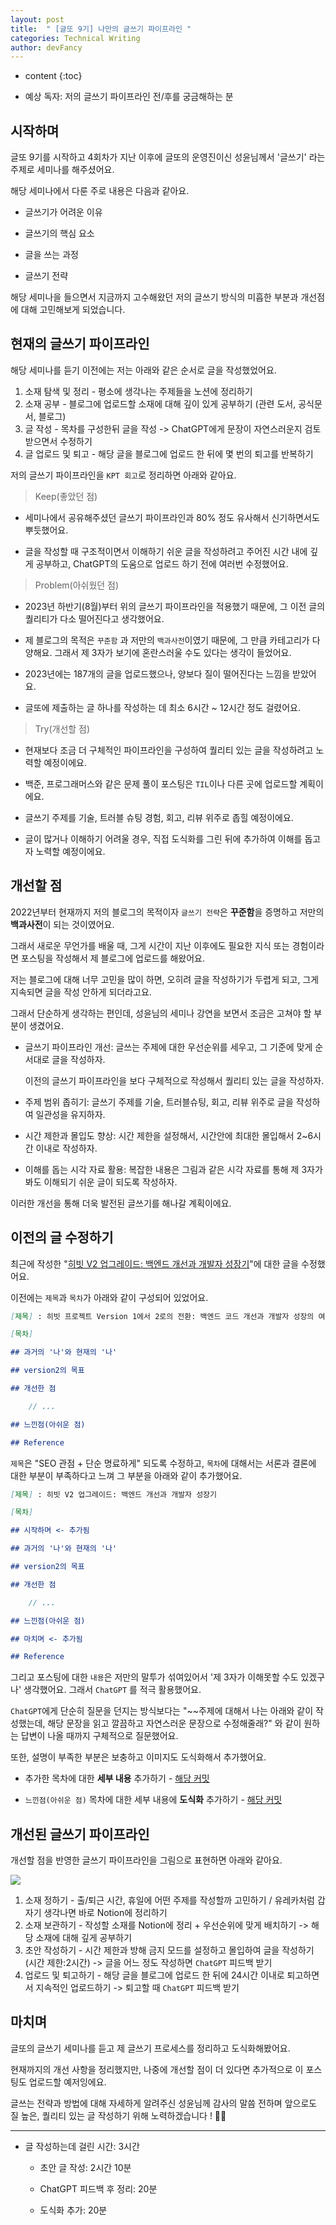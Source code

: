 ```yaml
---
layout: post
title:  " [글또 9기] 나만의 글쓰기 파이프라인 "
categories: Technical Writing
author: devFancy
---
```

* content
{:toc}

* 예상 독자: 저의 글쓰기 파이프라인 전/후를 궁금해하는 분

## 시작하며

글또 9기를 시작하고 4회차가 지난 이후에 글또의 운영진이신 성윤님께서 '글쓰기' 라는 주제로 세미나를 해주셨어요.

해당 세미나에서 다룬 주로 내용은 다음과 같아요.

* 글쓰기가 어려운 이유

* 글쓰기의 핵심 요소

* 글을 쓰는 과정

* 글쓰기 전략

해당 세미나을 들으면서 지금까지 고수해왔던 저의 글쓰기 방식의 미흡한 부분과 개선점에 대해 고민해보게 되었습니다.

## 현재의 글쓰기 파이프라인

해당 세미나를 듣기 이전에는 저는 아래와 같은 순서로 글을 작성했었어요.

1. 소재 탐색 및 정리 - 평소에 생각나는 주제들을 노션에 정리하기
2. 소재 공부 - 블로그에 업로드할 소재에 대해 깊이 있게 공부하기 (관련 도서, 공식문서, 블로그)
3. 글 작성 - 목차를 구성한뒤 글을 작성 -> ChatGPT에게 문장이 자연스러운지 검토받으면서 수정하기
4. 글 업로드 및 퇴고 - 해당 글을 블로그에 업로드 한 뒤에 몇 번의 퇴고를 반복하기

저의 글쓰기 파이프라인을 `KPT 회고`로 정리하면 아래와 같아요.

> Keep(좋았던 점)

* 세미나에서 공유해주셨던 글쓰기 파이프라인과 80% 정도 유사해서 신기하면서도 뿌듯했어요.

* 글을 작성할 때 구조적이면서 이해하기 쉬운 글을 작성하려고 주어진 시간 내에 깊게 공부하고, ChatGPT의 도움으로 업로드 하기 전에 여러번 수정했어요.

> Problem(아쉬웠던 점)

* 2023년 하반기(8월)부터 위의 글쓰기 파이프라인을 적용했기 때문에, 그 이전 글의 퀄리티가 다소 떨어진다고 생각했어요.

* 제 블로그의 목적은 `꾸준함` 과 저만의 `백과사전`이였기 때문에, 그 만큼 카테고리가 다양해요. 그래서 제 3자가 보기에 혼란스러울 수도 있다는 생각이 들었어요.

* 2023년에는 187개의 글을 업로드했으나, 양보다 질이 떨어진다는 느낌을 받았어요.

* 글또에 제출하는 글 하나를 작성하는 데 최소 6시간 ~ 12시간 정도 걸렸어요.

> Try(개선할 점)

* 현재보다 조금 더 구체적인 파이프라인을 구성하여 퀄리티 있는 글을 작성하려고 노력할 예정이에요.

* 백준, 프로그래머스와 같은 문제 풀이 포스팅은 `TIL`이나 다른 곳에 업로드할 계획이에요.

* 글쓰기 주제를 기술, 트러블 슈팅 경험, 회고, 리뷰 위주로 좁힐 예정이에요.

* 글이 많거나 이해하기 어려울 경우, 직접 도식화를 그린 뒤에 추가하여 이해를 돕고자 노력할 예정이에요.

## 개선할 점

2022년부터 현재까지 저의 블로그의 목적이자 `글쓰기 전략`은 **꾸준함**을 증명하고 저만의 **백과사전**이 되는 것이였어요.

그래서 새로운 무언가를 배울 때, 그게 시간이 지난 이후에도 필요한 지식 또는 경험이라면 포스팅을 작성해서 제 블로그에 업로드를 해왔어요.

저는 블로그에 대해 너무 고민을 많이 하면, 오히려 글을 작성하기가 두렵게 되고, 그게 지속되면 글을 작성 안하게 되더라고요.

그래서 단순하게 생각하는 편인데, 성윤님의 세미나 강연을 보면서 조금은 고쳐야 할 부분이 생겼어요.

* 글쓰기 파이프라인 개선: 글쓰는 주제에 대한 우선순위를 세우고, 그 기준에 맞게 순서대로 글을 작성하자.

    이전의 글쓰기 파이프라인을 보다 구체적으로 작성해서 퀄리티 있는 글을 작성하자.

* 주제 범위 좁히기: 글쓰기 주제를 기술, 트러블슈팅, 회고, 리뷰 위주로 글을 작성하여 일관성을 유지하자.

* 시간 제한과 몰입도 향상: 시간 제한을 설정해서, 시간안에 최대한 몰입해서 2~6시간 이내로 작성하자.

* 이해를 돕는 시각 자료 활용: 복잡한 내용은 그림과 같은 시각 자료를 통해 제 3자가 봐도 이해되기 쉬운 글이 되도록 작성하자.

이러한 개선을 통해 더욱 발전된 글쓰기를 해나갈 계획이에요.

## 이전의 글 수정하기

최근에 작성한 "[히빗 V2 업그레이드: 백엔드 개선과 개발자 성장기](https://devfancy.github.io/Hibit-Retrospective/)"에 대한 글을 수정했어요.

이전에는 `제목`과 `목차`가 아래와 같이 구성되어 있었어요.

```markdown
[제목] : 히빗 프로젝트 Version 1에서 2로의 전환: 백엔드 코드 개선과 개발자 성장의 여정

[목차]

## 과거의 '나'와 현재의 '나'

## version2의 목표

## 개선한 점

    // ...

## 느낀점(아쉬운 점)

## Reference
```

`제목`은 "SEO 관점 + 단순 명료하게" 되도록 수정하고, `목차`에 대해서는 서론과 결론에 대한 부분이 부족하다고 느껴 그 부분을 아래와 같이 추가했어요.

```markdown
[제목] : 히빗 V2 업그레이드: 백엔드 개선과 개발자 성장기

[목차]

## 시작하며 <- 추가됨

## 과거의 '나'와 현재의 '나'

## version2의 목표

## 개선한 점

    // ...

## 느낀점(아쉬운 점)

## 마치며 <- 추가됨

## Reference
```

그리고 포스팅에 대한 `내용`은 저만의 말투가 섞여있어서 '제 3자가 이해못할 수도 있겠구나' 생각했어요. 그래서 `ChatGPT` 를 적극 활용했어요.

`ChatGPT`에게 단순히 질문을 던지는 방식보다는 "~~주제에 대해서 나는 아래와 같이 작성했는데, 해당 문장을 읽고 깔끔하고 자연스러운 문장으로 수정해줄래?" 와 같이 원하는 답변이 나올 때까지 구체적으로 질문했어요.

또한, 설명이 부족한 부분은 보충하고 이미지도 도식화해서 추가했어요. 

* 추가한 목차에 대한 **세부 내용** 추가하기 - [해당 커밋](https://github.com/devFancy/devfancy.github.io/commit/40000856c167fc042bcc35c686e46e0b9ea867b4)

* `느낀점(아쉬운 점)` 목차에 대한 세부 내용에 **도식화** 추가하기 - [해당 커밋](https://github.com/devFancy/devfancy.github.io/commit/40000856c167fc042bcc35c686e46e0b9ea867b4)

## 개선된 글쓰기 파이프라인

개선할 점을 반영한 글쓰기 파이프라인을 그림으로 표현하면 아래와 같아요.

![](/assets/img/technical_writing/Technical-Writing-Seminar-Review-1.png)

1. 소재 정하기 - 출/퇴근 시간, 휴일에 어떤 주제를 작성할까 고민하기 / 유레카처럼 갑자기 생각나면 바로 Notion에 정리하기
2. 소재 보관하기 - 작성할 소재를 Notion에 정리 + 우선순위에 맞게 배치하기 -> 해당 소재에 대해 깊게 공부하기
3. 초안 작성하기 - 시간 제한과 방해 금지 모드를 설정하고 몰입하여 글을 작성하기 (시간 제한:2시간) -> 글을 어느 정도 작성하면 `ChatGPT` 피드백 받기
4. 업로드 및 퇴고하기 - 해당 글을 블로그에 업로드 한 뒤에 24시간 이내로 퇴고하면서 지속적인 업로드하기 -> 퇴고할 때 `ChatGPT` 피드백 받기

## 마치며

글또의 글쓰기 세미나를 듣고 제 글쓰기 프로세스를 정리하고 도식화해봤어요.

현재까지의 개선 사항을 정리했지만, 나중에 개선할 점이 더 있다면 추가적으로 이 포스팅도 업로드할 예저잉에요.

글쓰는 전략과 방법에 대해 자세하게 알려주신 성윤님께 감사의 말씀 전하며 앞으로도 질 높은, 퀄리티 있는 글 작성하기 위해 노력하겠습니다 ! ✍🏻

---

* 글 작성하는데 걸린 시간: 3시간

    * 초안 글 작성: 2시간 10분

    * ChatGPT 피드백 후 정리: 20분

    * 도식화 추가: 20분